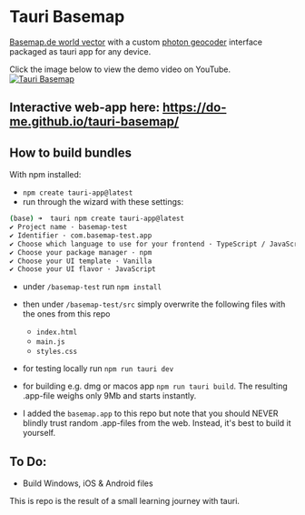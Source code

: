 # Tauri Basemap
[Basemap.de world vector](https://basemap.de/produkte-und-dienste/web-vektor-world/) with a custom [photon geocoder](https://photon.komoot.io/) interface packaged as tauri app for any device. 

Click the image below to view the demo video on YouTube.
[![Tauri Basemap](https://github.com/user-attachments/assets/399fc3aa-9046-4bc9-820c-4d3887f9f619)](https://www.youtube.com/watch?v=b0tNk9DrmFs)

## Interactive web-app here: https://do-me.github.io/tauri-basemap/

## How to build bundles 

With npm installed: 

- `npm create tauri-app@latest`
- run through the wizard with these settings: 

```bash
(base) ➜  tauri npm create tauri-app@latest
✔ Project name · basemap-test
✔ Identifier · com.basemap-test.app
✔ Choose which language to use for your frontend · TypeScript / JavaScript - (pnpm, yarn, npm, deno, bun)
✔ Choose your package manager · npm
✔ Choose your UI template · Vanilla
✔ Choose your UI flavor · JavaScript
```

- under `/basemap-test` run `npm install`
- then under `/basemap-test/src` simply overwrite the following files with the ones from this repo
  - `index.html`
  - `main.js`
  - `styles.css`

- for testing locally run `npm run tauri dev`
- for building e.g. dmg or macos app `npm run tauri build`. The resulting .app-file weighs only 9Mb and starts instantly.
- I added the `basemap.app` to this repo but note that you should NEVER blindly trust random .app-files from the web. Instead, it's best to build it yourself.

## To Do: 
- Build Windows, iOS & Android files

This is repo is the result of a small learning journey with tauri.




